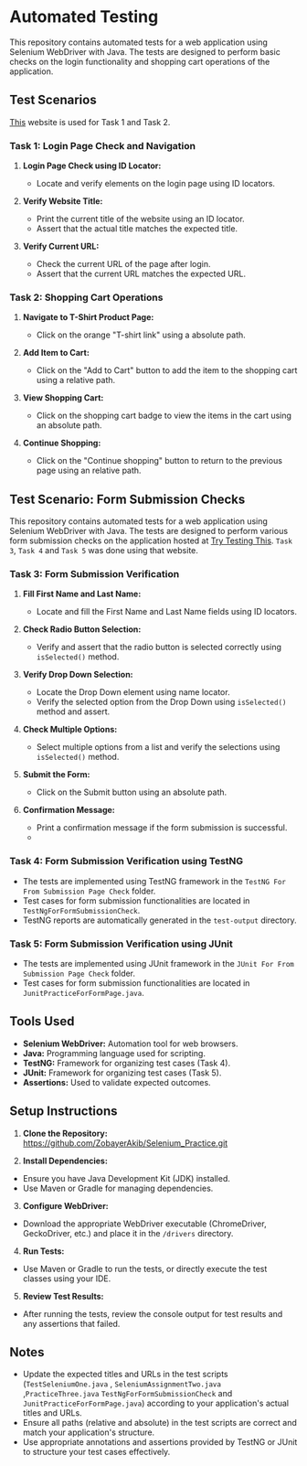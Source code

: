 # Automated Testing 

This repository contains automated tests for a web application using Selenium WebDriver with Java. The tests are designed to perform basic checks on the login functionality and shopping cart operations of the application.

## Test Scenarios
[This](https://www.saucedemo.com/) website is used for Task 1 and Task 2.
 
### Task 1: Login Page Check and Navigation

1. **Login Page Check using ID Locator:**
   - Locate and verify elements on the login page using ID locators.
   
2. **Verify Website Title:**
   - Print the current title of the website using an ID locator.
   - Assert that the actual title matches the expected title.
   
3. **Verify Current URL:**
   - Check the current URL of the page after login.
   - Assert that the current URL matches the expected URL.

### Task 2: Shopping Cart Operations

1. **Navigate to T-Shirt Product Page:**
   - Click on the orange "T-shirt link" using a absolute path.
   
2. **Add Item to Cart:**
   - Click on the "Add to Cart" button to add the item to the shopping cart using a relative path.
   
3. **View Shopping Cart:**
   - Click on the shopping cart badge to view the items in the cart using an absolute path.
   
4. **Continue Shopping:**
   - Click on the "Continue shopping" button to return to the previous page using an relative path.




## Test Scenario: Form Submission Checks
This repository contains automated tests for a web application using Selenium WebDriver with Java. The tests are designed to perform various form submission checks on the application hosted at [Try Testing This](https://trytestingthis.netlify.app/). `Task 3`, `Task 4` and `Task 5` was done using that website.

### Task 3: Form Submission Verification

1. **Fill First Name and Last Name:**
   - Locate and fill the First Name and Last Name fields using ID locators.

2. **Check Radio Button Selection:**
   - Verify and assert that the radio button is selected correctly using `isSelected()` method.
   
3. **Verify Drop Down Selection:**
   - Locate the Drop Down element using name locator.
   - Verify the selected option from the Drop Down using `isSelected()` method and assert.

4. **Check Multiple Options:**
   - Select multiple options from a list and verify the selections using `isSelected()` method.

5. **Submit the Form:**
   - Click on the Submit button using an absolute path.
   
6. **Confirmation Message:**
   - Print a confirmation message if the form submission is successful.
   - 
### Task 4: Form Submission Verification using TestNG

- The tests are implemented using TestNG framework in the `TestNG For From Submission Page Check` folder.
- Test cases for form submission functionalities are located in `TestNgForFormSubmissionCheck`.
- TestNG reports are automatically generated in the `test-output` directory.

### Task 5: Form Submission Verification using JUnit

- The tests are implemented using JUnit framework in the `JUnit For From Submission Page Check` folder.
- Test cases for form submission functionalities are located in `JunitPracticeForFormPage.java`.



## Tools Used

- **Selenium WebDriver:** Automation tool for web browsers.
- **Java:** Programming language used for scripting.
- **TestNG:** Framework for organizing test cases (Task 4).
- **JUnit:** Framework for organizing test cases (Task 5).
- **Assertions:** Used to validate expected outcomes.

## Setup Instructions

1. **Clone the Repository:**  https://github.com/ZobayerAkib/Selenium_Practice.git


2. **Install Dependencies:**
- Ensure you have Java Development Kit (JDK) installed.
- Use Maven or Gradle for managing dependencies.

3. **Configure WebDriver:**
- Download the appropriate WebDriver executable (ChromeDriver, GeckoDriver, etc.) and place it in the `/drivers` directory.

4. **Run Tests:**
- Use Maven or Gradle to run the tests, or directly execute the test classes using your IDE.

5. **Review Test Results:**
- After running the tests, review the console output for test results and any assertions that failed.

## Notes

- Update the expected titles and URLs in the test scripts (`TestSeleniumOne.java` , `SeleniumAssignmentTwo.java` ,`PracticeThree.java` `TestNgForFormSubmissionCheck` and `JunitPracticeForFormPage.java`) according to your application's actual titles and URLs.
- Ensure all paths (relative and absolute) in the test scripts are correct and match your application's structure.
- Use appropriate annotations and assertions provided by TestNG or JUnit to structure your test cases effectively.
